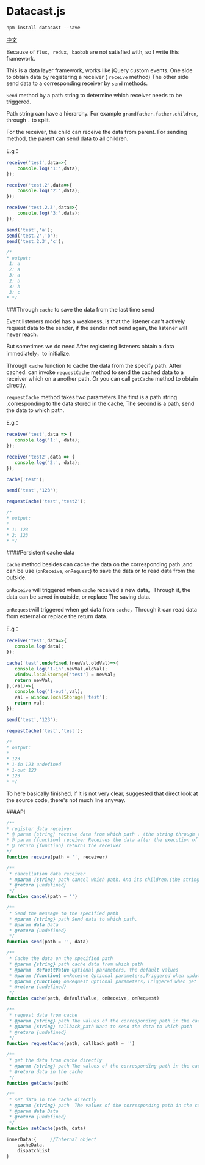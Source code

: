 # Datacast.js


```
npm install datacast --save
```

[中文](README.md)

Because of ` flux, redux, baobab ` are not satisfied with, so I write this framework.

This is a data layer framework, works like jQuery custom events. One side to obtain data by registering a receiver ( `receive` method)
The other side send data to a corresponding receiver by `send` methods.

`Send` method by a path string to determine which receiver needs to be triggered.
 
Path string can have a hierarchy. For example `grandfather.father.children`,  through `.` to split.

For the receiver, the child can receive the data from parent. For sending method, the parent can send data to all children.

E.g：
```javascript
receive('test',data=>{
    console.log('1:',data);
});

receive('test.2',data=>{
    console.log('2:',data);
});

receive('test.2.3',data=>{
    console.log('3:',data);
});

send('test','a');
send('test.2','b');
send('test.2.3','c');

/*
* output:
 1: a
 2: a
 3: a
 2: b
 3: b
 3: c
* */
```

###Through `cache` to save the data from the last time send

Event listeners model has a weakness, is that the listener can't actively request data to the sender, 
if the sender not send again, the listener will never reach.


But sometimes we do need After registering listeners obtain a data immediately，to initialize.

Through ` cache ` function to cache the data from  the specify path.
After cached. can invoke ` requestCache ` method to send the cached data to a receiver which on a another path.
Or you can call ` getCache ` method to obtain directly.

` requestCache ` method takes two parameters.The first is a path string ,corresponding to the data stored in the cache,
The second is a path, send the data  to which path.

E.g：

```javascript
receive('test',data => {
   console.log('1:', data);
});

receive('test2',data => {
   console.log('2:', data);
});

cache('test');

send('test','123');

requestCache('test','test2');

/*
* output:
*
* 1: 123
* 2: 123
* */
```
####Persistent cache data

` cache ` method besides can cache the data on the corresponding path ,and can be use (` onReceive `, ` onRequest `)
to save the data or to read data from the outside.

`onReceive` will triggered when  `cache` received a new data。Through it, the data can be saved in outside, or replace The saving data.

`onRequest`will triggered when get data from `cache`，Through it can read data from external or replace the return data.

E.g：

```javascript
receive('test',data=>{
   console.log(data);
});

cache('test',undefined,(newVal,oldVal)=>{
   console.log('1-in',newVal,oldVal);
   window.localStorage['test'] = newVal;
   return newVal;
},(val)=>{
   console.log('1-out',val);
   val = window.localStorage['test'];
   return val;
});

send('test','123');

requestCache('test','test');

/*
* output:
*
* 123
* 1-in 123 undefined
* 1-out 123
* 123
* */
```

To here basically finished, if it is not very clear, suggested that direct look at the source code, there's not much line anyway.

###API


```javascript
/**
* register data receiver
* @ param {string} receive data from which path . (the string through the '. 'to split level)
* @ param {function} receiver Receives the data after the execution of the callback function, the callback function accepts two parameters (data: data, path: the path string)
* @ return {function} returns the receiver
*/
function receive(path = '', receiver)
```

```javascript
/**
 * cancellation data receiver
 * @param {string} path cancel which path，And its children.(the string through the '. 'to split level)
 * @return {undefined}
 */
function cancel(path = '')
```

```javascript
/**
 * Send the message to the specified path
 * @param {string} path Send data to which path.
 * @param data Data
 * @return {undefined}
 */
function send(path = '', data)
```

```javascript
/**
 * Cache the data on the specified path
 * @param {string} path cache data from which path
 * @param  defaultValue Optional parameters, the default values
 * @param {function} onReceive Optional parameters,Triggered when update the data in the cache。The callback function accepts two parameters (newValue: new value, oldValue: old value) after the execution needs to return a value, used to replace to cache values
 * @param {function} onRequest Optional parameters，Triggered when get the data from the cache。The callback function accepts a parameter (Value: the Value in the cache) after the execution needs to return a Value to the caller
 * @return {undefined}
 */
function cache(path, defaultValue, onReceive, onRequest)
```

```javascript
/**
 * request data from cache
 * @param {string} path The values of the corresponding path in the cache
 * @param {string} callback_path Want to send the data to which path
 * @return {undefined}
 */
function requestCache(path, callback_path = '')
```

```javascript
/**
 * get the data from cache directly
 * @param {string} path The values of the corresponding path in the cache
 * @return data in the cache
 */
function getCache(path)
```

```javascript
/**
 * set data in the cache directly
 * @param {string} path  The values of the corresponding path in the cache
 * @param data Data
 * @return {undefined}
 */
function setCache(path, data)
```

```javascript
innerData:{     //Internal object
    cacheData,  
    dispatchList
}
```